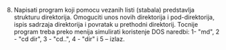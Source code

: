 8. Napisati program koji pomocu vezanih listi (stabala) predstavlja strukturu direktorija.
Omoguciti unos novih direktorija i pod-direktorija, ispis sadrzaja direktorija i
povratak u prethodni direktorij. Tocnije program treba preko menija simulirati
koristenje DOS naredbi: 1- "md", 2 - "cd dir", 3 - "cd..", 4 - "dir" i 5 – izlaz.
